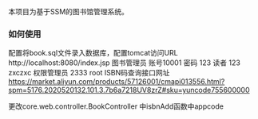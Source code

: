 本项目为基于SSM的图书馆管理系统。
### 如何使用
配置将book.sql文件录入数据库，配置tomcat访问URL http://localhost:8080/index.jsp
图书管理员 账号10001 密码 123
读者       123    zxczxc
权限管理员  2333     root 
ISBN码查询接口网址
https://market.aliyun.com/products/57126001/cmapi013556.html?spm=5176.2020520132.101.3.7b6a7218UV8zrZ#sku=yuncode755600000

更改core.web.controller.BookController 中isbnAdd函数中appcode
